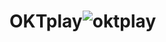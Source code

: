 # OKTplay![oktplay](https://user-images.githubusercontent.com/121312707/233630291-989d012e-b16d-4e72-8aef-df828d3f775c.png)
